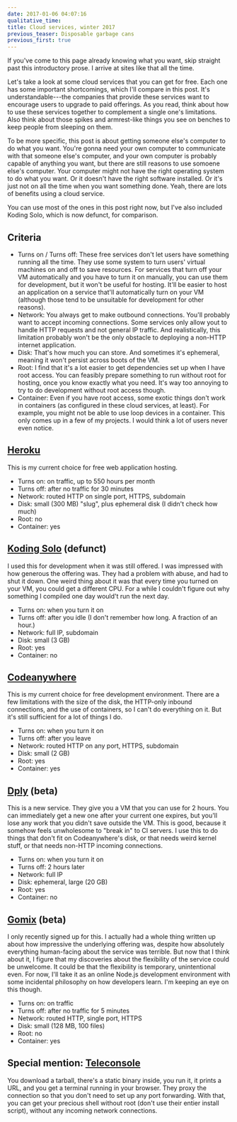 ```yaml
---
date: 2017-01-06 04:07:16
qualitative_time: 
title: Cloud services, winter 2017
previous_teaser: Disposable garbage cans
previous_first: true
---
```

If you've come to this page already knowing what you want, skip straight past this introductory prose.
I arrive at sites like that all the time.

Let's take a look at some cloud services that you can get for free.
Each one has some important shortcomings, which I'll compare in this post.
It's understandable---the companies that provide these services want to encourage users to upgrade to paid offerings.
As you read, think about how to use these services together to complement a single one's limitations.
Also think about those spikes and armrest-like things you see on benches to keep people from sleeping on them.

To be more specific, this post is about getting someone else's computer to do what you want.
You're gonna need your own computer to communicate with that someone else's computer, and your own computer is probably capable of anything you want, but there are still reasons to use somoene else's computer.
Your computer might not have the right operating system to do what you want.
Or it doesn't have the right software installed.
Or it's just not on all the time when you want something done.
Yeah, there are lots of benefits using a cloud service.

You can use most of the ones in this post right now, but I've also included Koding Solo, which is now defunct, for comparison.

## Criteria

* Turns on / Turns off:
These free services don't let users have something running all the time.
They use some system to turn users' virtual machines on and off to save resources.
For services that turn off your VM automatically and you have to turn it on manually, you can use them for development, but it won't be useful for hosting.
It'll be easier to host an application on a service that'll automatically turn on your VM (although those tend to be unsuitable for development for other reasons).
* Network:
You always get to make outbound connections.
You'll probably want to accept incoming connections.
Some services only allow yout to handle HTTP requests and not general IP traffic.
And realistically, this limitation probably won't be the only obstacle to deploying a non-HTTP internet application.
* Disk:
That's how much you can store.
And sometimes it's ephemeral, meaning it won't persist across boots of the VM.
* Root:
I find that it's a lot easier to get dependencies set up when I have root access.
You can feasibly prepare something to run without root for hosting, once you know exactly what you need.
It's way too annoying to try to do development without root access though.
* Container:
Even if you have root access, some exotic things don't work in containers (as configured in these cloud services, at least).
For example, you might not be able to use loop devices in a container.
This only comes up in a few of my projects.
I would think a lot of users never even notice.

## [Heroku](https://www.heroku.com/pricing)
This is my current choice for free web application hosting.

* Turns on: on traffic, up to 550 hours per month
* Turns off: after no traffic for 30 minutes
* Network: routed HTTP on single port, HTTPS, subdomain
* Disk: small (300 MB) "slug", plus ephemeral disk (I didn't check how much)
* Root: no
* Container: yes

## [Koding Solo](https://www.koding.com/blog/2016/03/goodbye-koding-solo-welcome-koding-for-teams/) (defunct)
I used this for development when it was still offered.
I was impressed with how generous the offering was.
They had a problem with abuse, and had to shut it down.
One weird thing about it was that every time you turned on your VM, you could get a different CPU.
For a while I couldn't figure out why something I compiled one day would't run the next day.

* Turns on: when you turn it on
* Turns off: after you idle (I don't remember how long. A fraction of an hour.)
* Network: full IP, subdomain
* Disk: small (3 GB)
* Root: yes
* Container: no

## [Codeanywhere](https://codeanywhere.com/pricing)
This is my current choice for free development environment.
There are a few limitations with the size of the disk, the HTTP-only inbound connections, and the use of containers, so I can't do everything on it.
But it's still sufficient for a lot of things I do.

* Turns on: when you turn it on
* Turns off: after you leave
* Network: routed HTTP on any port, HTTPS, subdomain
* Disk: small (2 GB)
* Root: yes
* Container: yes

## [Dply](https://dply.co/how) (beta)
This is a new service.
They give you a VM that you can use for 2 hours.
You can immediately get a new one after your current one expires, but you'll lose any work that you didn't save outside the VM.
This is good, because it somehow feels unwholesome to "break in" to CI servers.
I use this to do things that don't fit on Codeanywhere's disk, or that needs weird kernel stuff, or that needs non-HTTP incoming connections.

* Turns on: when you turn it on
* Turns off: 2 hours later
* Network: full IP
* Disk: ephemeral, large (20 GB)
* Root: yes
* Container: no

## [Gomix](https://gomix.com/help/faqs/) (beta)
I only recently signed up for this.
I actually had a whole thing written up about how impressive the underlying offering was, despite how absolutely everything human-facing about the service was terrible.
But now that I think about it, I figure that my discoveries about the flexibility of the service could be unwelcome.
It could be that the flexibility is temporary, unintentional even.
For now, I'll take it as an online Node.js development environment with some incidental philosophy on how developers learn.
I'm keeping an eye on this though.

* Turns on: on traffic
* Turns off: after no traffic for 5 minutes
* Network: routed HTTP, single port, HTTPS
* Disk: small (128 MB, 100 files)
* Root: no
* Container: yes

## Special mention: [Teleconsole](https://www.teleconsole.com/)
You download a tarball, there's a static binary inside, you run it, it prints a URL, and you get a terminal running in your browser.
They proxy the connection so that you don't need to set up any port forwarding.
With that, you can get your precious shell without root (don't use their entier install script), without any incoming network connections.
